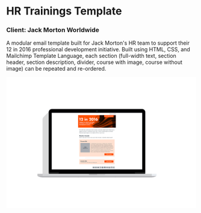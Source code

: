 # HR Trainings Template
### Client: Jack Morton Worldwide

A modular email template built for Jack Morton's HR team to support their 12 in 2016 professional development initiative. Built using HTML, CSS, and Mailchimp Template Language, each section (full-width text, section header, section description, divider, course with image, course without image) can be repeated and re-ordered.

![HR Trainings Mockup](/images/JackMorton_HRTrainings_Mockup.png)
